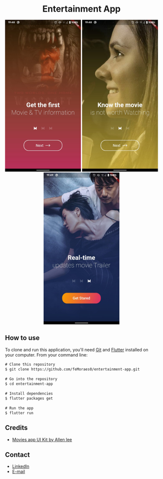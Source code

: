 <h1 align="center">Entertainment App</h1>

<p align="center">
  <img width="250" src="prints/print-001.jpeg"/>
  <img width="250" src="prints/print-002.jpeg"/>
  <img width="250" src="prints/print-003.jpeg"/>
</p>

## How to use

To clone and run this application, you'll need [Git](https://git-scm.com/downloads) and [Flutter](https://flutter.dev/docs/get-started/install) installed on your computer. From your command line:

```
# Clone this repository
$ git clone https://github.com/feMoraes0/entertainment-app.git

# Go into the repository
$ cd entertainment-app

# Install dependencies
$ flutter packages get

# Run the app
$ flutter run
```

## Credits
 - [Movies app UI Kit by Allen lee](https://www.sketchappsources.com/free-source/3074-movies-app-ui-kit-sketch-freebie-resource.html)

## Contact
  - <a target="_blank" href="https://www.linkedin.com/in/fernando-moraes-48a26916a/">LinkedIn</a>
  - <a target="_blank" href="mailto:fernandomoraes.lopes@gmail.com">E-mail</a>
